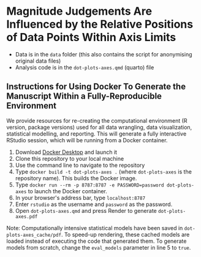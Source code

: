 # Magnitude Judgements Are Influenced by the Relative Positions of Data Points Within Axis Limits

* Data is in the `data` folder (this also contains the script for anonymising original data files)
* Analysis code is in the `dot-plots-axes.qmd` (quarto) file

## Instructions for Using Docker To Generate the Manuscript Within a Fully-Reproducible Environment

We provide resources for re-creating the computational environment (R version, package versions) used for all data wrangling, data visualization, statistical modelling, and reporting. This will generate a fully interactive RStudio session, which will be running from a Docker container.

1. Download [Docker Desktop](https://www.docker.com) and launch it
2. Clone this repository to your local machine
3. Use the command line to navigate to the repository
4. Type `docker build -t dot-plots-axes .` (where `dot-plots-axes` is the repository name). This builds the Docker image.
5. Type `docker run --rm -p 8787:8787 -e PASSWORD=password dot-plots-axes` to launch the Docker container.
6. In your browser's address bar, type `localhost:8787`
7. Enter `rstudio` as the username and `password` as the password. 
8. Open `dot-plots-axes.qmd` and press Render to generate `dot-plots-axes.pdf`

Note: Computationally intensive statistical models have been saved in `dot-plots-axes_cache/pdf`. To speed-up rendering, these cached models are loaded instead of executing the code that generated them. To generate models from scratch, change the `eval_models` parameter in line 5 to `true`.

